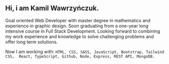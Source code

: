## Hi, i am Kamil Wawrzyńczuk.

Goal oriented Web Developer with master degree in mathematics and experience in graphic design. Soon graduating from a one-year long intensive course in Full Stack Development. Looking forward to combining my work experience and knowledge to solve challenging problems and offer long term solutions.

Now I am working with:
```HTML, CSS, SASS, JavaScript, Bootstrap, Tailwind CSS,  React, TypeScript, Github, Node, Express, REST API, MongoDB.```



<!-- ![Anurag's GitHub stats](https://github-readme-stats.vercel.app/api?username=kamilwawrzynczuk&show_icons=true&theme=transparent)


![](https://komarev.com/ghpvc/?username=kamilwawrzynczuk&color=lightgray)
 -->
